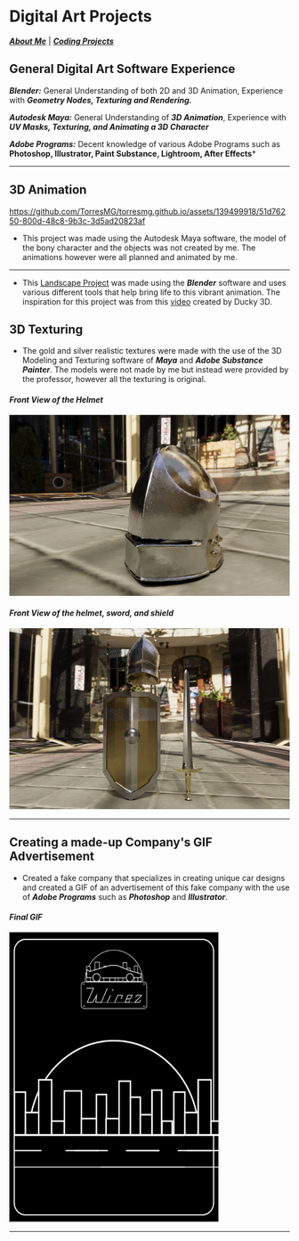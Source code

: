 # Digital Art Projects

[***About Me***](./README.md) | [***Coding Projects***](./coding.md)

## General Digital Art Software Experience

***Blender:*** General Understanding of both 2D and 3D Animation, Experience with ***Geometry Nodes, Texturing and Rendering.***

***Autodesk Maya:*** General Understanding of ***3D Animation***, Experience with ***UV Masks, Texturing, and Animating a 3D Character***

***Adobe Programs:*** Decent knowledge of various Adobe Programs such as **Photoshop, Illustrator, Paint Substance, Lightroom, After Effects***

* * *
## 3D Animation


https://github.com/TorresMG/torresmg.github.io/assets/139499918/51d76250-800d-48c8-9b3c-3d5ad20823af

- This project was made using the Autodesk Maya software, the model of the bony character and the objects was not created by me. The animations however were all planned and animated by me.

* * *

- This [Landscape Project](./assets/img/Landscape.mp4) was made using the ***Blender*** software and uses various different tools that help bring life to this vibrant animation. The inspiration for this project was from this [video](https://www.youtube.com/watch?v=3p2B6dZIRTY&list=PLNShHVjao84dy-lPJR2fpHzyoses0mCE7) created by Ducky 3D. 

## 3D Texturing
- The gold and silver realistic textures were made with the use of the 3D Modeling and Texturing software of ***Maya*** and ***Adobe Substance Painter***. The models were not made by me but instead were provided by the professor, however all the texturing is original.

#### _Front View of the Helmet_
<img src="./assets/img/torres_helmFront.jpg" width="521" height="325">

#### _Front View of the helmet, sword, and shield_
<img src="./assets/img/torres_swordshieldhelmFrontRender.jpg" width="521" height="325">

* * *

## Creating a made-up Company's GIF Advertisement
- Created a fake company that specializes in creating unique car designs and created a GIF of an advertisement of this fake company with the use of ***Adobe Programs*** such as ***Photoshop*** and ***Illustrator***.

#### _Final GIF_
<img src="./assets/img/Final-Project-gif.gif" width="376" height="520">

* * *
